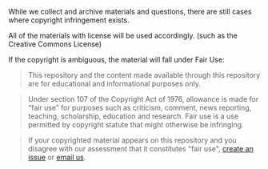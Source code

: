 While we collect and archive materials and questions, there are still cases where copyright infringement exists.

All of the materials with license will be used accordingly. (such as the Creative Commons License)

If the copyright is ambiguous, the material will fall under Fair Use:

> This repository and the content made available through this repository are for educational and informational purposes only.

> Under section 107 of the Copyright Act of 1976, allowance is made for “fair use” for purposes such as criticism, comment, news reporting, teaching, scholarship, education and research. Fair use is a use permitted by copyright statute that might otherwise be infringing.

> If your copyrighted material appears on this repository and you disagree with our assessment that it constitutes "fair use", [create an issue](https://github.com/Obscure-EN-VI-materials/Reading/issues/new/choose) or [email us](mailto:phanhoang1366@gmail.com).

